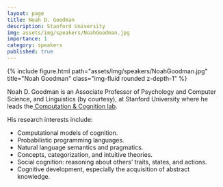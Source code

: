 ```yaml
---
layout: page
title: Noah D. Goodman
description: Stanford University
img: assets/img/speakers/NoahGoodman.jpg
importance: 1
category: speakers
published: true
---
```


<div class="row justify-content-sm-center">
    <div class="col-sm-8 mt-3 mt-md-0">
        {% include figure.html path="assets/img/speakers/NoahGoodman.jpg" title="Noah Goodman" class="img-fluid rounded z-depth-1" %}
    </div>
</div>

Noah D. Goodman is an Associate Professor of Psychology and Computer Science, and Linguistics (by courtesy), at Stanford University where he leads the[ Computation & Cognition lab](https://cocolab.stanford.edu/).

His research interests include:

- Computational models of cognition.
- Probabilistic programming languages.
- Natural language semantics and pragmatics.
- Concepts, categorization, and intuitive theories.
- Social cognition: reasoning about others’ traits, states, and actions.
- Cognitive development, especially the acquisition of abstract knowledge.
